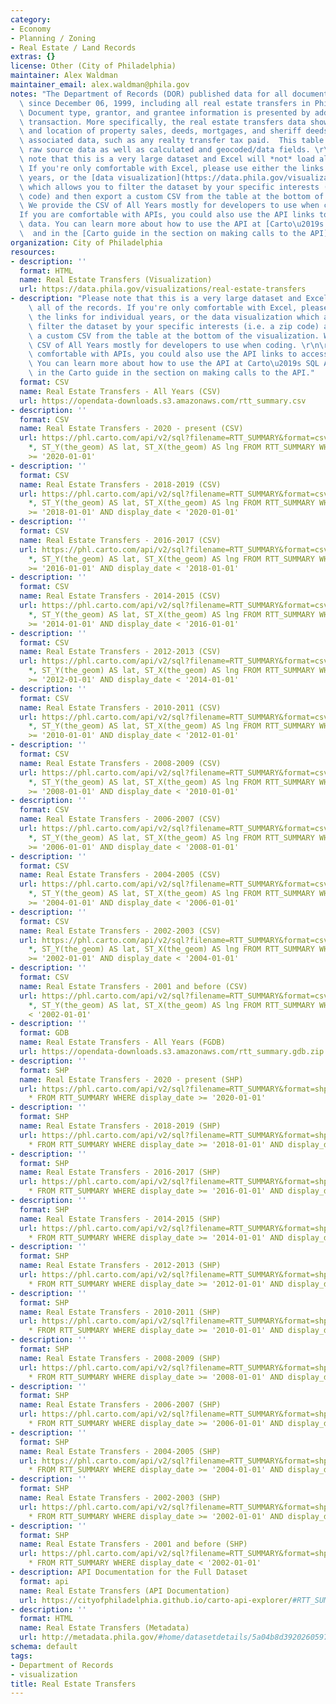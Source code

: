```yaml
---
category:
- Economy
- Planning / Zoning
- Real Estate / Land Records
extras: {}
license: Other (City of Philadelphia)
maintainer: Alex Waldman
maintainer_email: alex.waldman@phila.gov
notes: "The Department of Records (DOR) published data for all documents recorded\
  \ since December 06, 1999, including all real estate transfers in Philadelphia.\
  \ Document type, grantor, and grantee information is presented by address for each\
  \ transaction. More specifically, the real estate transfers data shows the dates\
  \ and location of property sales, deeds, mortgages, and sheriff deeds, and includes\
  \ associated data, such as any realty transfer tax paid.  This table contains both\
  \ raw source data as well as calculated and geocoded/data fields. \r\n\r\n**Please\
  \ note that this is a very large dataset and Excel will *not* load all of the records.\
  \ If you're only comfortable with Excel, please use either the links for individual\
  \ years, or the [data visualization](https://data.phila.gov/visualizations/real-estate-transfers)\
  \ which allows you to filter the dataset by your specific interests (i.e. a zip\
  \ code) and then export a custom CSV from the table at the bottom of the visualization.\
  \ We provide the CSV of All Years mostly for developers to use when coding.\r\n\
  If you are comfortable with APIs, you could also use the API links to access this\
  \ data. You can learn more about how to use the API at [Carto\u2019s SQL API site](https://carto.com/developers/sql-api/)\
  \  and in the [Carto guide in the section on making calls to the API](https://carto.com/developers/sql-api/guides/making-calls/).**"
organization: City of Philadelphia
resources:
- description: ''
  format: HTML
  name: Real Estate Transfers (Visualization)
  url: https://data.phila.gov/visualizations/real-estate-transfers
- description: "Please note that this is a very large dataset and Excel will not load\
    \ all of the records. If you're only comfortable with Excel, please use either\
    \ the links for individual years, or the data visualization which allows you to\
    \ filter the dataset by your specific interests (i.e. a zip code) and then export\
    \ a custom CSV from the table at the bottom of the visualization. We provide the\
    \ CSV of All Years mostly for developers to use when coding. \r\n\r\nIf you are\
    \ comfortable with APIs, you could also use the API links to access this data.\
    \ You can learn more about how to use the API at Carto\u2019s SQL API site and\
    \ in the Carto guide in the section on making calls to the API."
  format: CSV
  name: Real Estate Transfers - All Years (CSV)
  url: https://opendata-downloads.s3.amazonaws.com/rtt_summary.csv
- description: ''
  format: CSV
  name: Real Estate Transfers - 2020 - present (CSV)
  url: https://phl.carto.com/api/v2/sql?filename=RTT_SUMMARY&format=csv&skipfields=cartodb_id,the_geom,the_geom_webmercator&q=SELECT
    *, ST_Y(the_geom) AS lat, ST_X(the_geom) AS lng FROM RTT_SUMMARY WHERE display_date
    >= '2020-01-01'
- description: ''
  format: CSV
  name: Real Estate Transfers - 2018-2019 (CSV)
  url: https://phl.carto.com/api/v2/sql?filename=RTT_SUMMARY&format=csv&skipfields=cartodb_id,the_geom,the_geom_webmercator&q=SELECT
    *, ST_Y(the_geom) AS lat, ST_X(the_geom) AS lng FROM RTT_SUMMARY WHERE display_date
    >= '2018-01-01' AND display_date < '2020-01-01'
- description: ''
  format: CSV
  name: Real Estate Transfers - 2016-2017 (CSV)
  url: https://phl.carto.com/api/v2/sql?filename=RTT_SUMMARY&format=csv&skipfields=cartodb_id,the_geom,the_geom_webmercator&q=SELECT
    *, ST_Y(the_geom) AS lat, ST_X(the_geom) AS lng FROM RTT_SUMMARY WHERE display_date
    >= '2016-01-01' AND display_date < '2018-01-01'
- description: ''
  format: CSV
  name: Real Estate Transfers - 2014-2015 (CSV)
  url: https://phl.carto.com/api/v2/sql?filename=RTT_SUMMARY&format=csv&skipfields=cartodb_id,the_geom,the_geom_webmercator&q=SELECT
    *, ST_Y(the_geom) AS lat, ST_X(the_geom) AS lng FROM RTT_SUMMARY WHERE display_date
    >= '2014-01-01' AND display_date < '2016-01-01'
- description: ''
  format: CSV
  name: Real Estate Transfers - 2012-2013 (CSV)
  url: https://phl.carto.com/api/v2/sql?filename=RTT_SUMMARY&format=csv&skipfields=cartodb_id,the_geom,the_geom_webmercator&q=SELECT
    *, ST_Y(the_geom) AS lat, ST_X(the_geom) AS lng FROM RTT_SUMMARY WHERE display_date
    >= '2012-01-01' AND display_date < '2014-01-01'
- description: ''
  format: CSV
  name: Real Estate Transfers - 2010-2011 (CSV)
  url: https://phl.carto.com/api/v2/sql?filename=RTT_SUMMARY&format=csv&skipfields=cartodb_id,the_geom,the_geom_webmercator&q=SELECT
    *, ST_Y(the_geom) AS lat, ST_X(the_geom) AS lng FROM RTT_SUMMARY WHERE display_date
    >= '2010-01-01' AND display_date < '2012-01-01'
- description: ''
  format: CSV
  name: Real Estate Transfers - 2008-2009 (CSV)
  url: https://phl.carto.com/api/v2/sql?filename=RTT_SUMMARY&format=csv&skipfields=cartodb_id,the_geom,the_geom_webmercator&q=SELECT
    *, ST_Y(the_geom) AS lat, ST_X(the_geom) AS lng FROM RTT_SUMMARY WHERE display_date
    >= '2008-01-01' AND display_date < '2010-01-01'
- description: ''
  format: CSV
  name: Real Estate Transfers - 2006-2007 (CSV)
  url: https://phl.carto.com/api/v2/sql?filename=RTT_SUMMARY&format=csv&skipfields=cartodb_id,the_geom,the_geom_webmercator&q=SELECT
    *, ST_Y(the_geom) AS lat, ST_X(the_geom) AS lng FROM RTT_SUMMARY WHERE display_date
    >= '2006-01-01' AND display_date < '2008-01-01'
- description: ''
  format: CSV
  name: Real Estate Transfers - 2004-2005 (CSV)
  url: https://phl.carto.com/api/v2/sql?filename=RTT_SUMMARY&format=csv&skipfields=cartodb_id,the_geom,the_geom_webmercator&q=SELECT
    *, ST_Y(the_geom) AS lat, ST_X(the_geom) AS lng FROM RTT_SUMMARY WHERE display_date
    >= '2004-01-01' AND display_date < '2006-01-01'
- description: ''
  format: CSV
  name: Real Estate Transfers - 2002-2003 (CSV)
  url: https://phl.carto.com/api/v2/sql?filename=RTT_SUMMARY&format=csv&skipfields=cartodb_id,the_geom,the_geom_webmercator&q=SELECT
    *, ST_Y(the_geom) AS lat, ST_X(the_geom) AS lng FROM RTT_SUMMARY WHERE display_date
    >= '2002-01-01' AND display_date < '2004-01-01'
- description: ''
  format: CSV
  name: Real Estate Transfers - 2001 and before (CSV)
  url: https://phl.carto.com/api/v2/sql?filename=RTT_SUMMARY&format=csv&skipfields=cartodb_id,the_geom,the_geom_webmercator&q=SELECT
    *, ST_Y(the_geom) AS lat, ST_X(the_geom) AS lng FROM RTT_SUMMARY WHERE display_date
    < '2002-01-01'
- description: ''
  format: GDB
  name: Real Estate Transfers - All Years (FGDB)
  url: https://opendata-downloads.s3.amazonaws.com/rtt_summary.gdb.zip
- description: ''
  format: SHP
  name: Real Estate Transfers - 2020 - present (SHP)
  url: https://phl.carto.com/api/v2/sql?filename=RTT_SUMMARY&format=shp&skipfields=cartodb_id&q=SELECT
    * FROM RTT_SUMMARY WHERE display_date >= '2020-01-01'
- description: ''
  format: SHP
  name: Real Estate Transfers - 2018-2019 (SHP)
  url: https://phl.carto.com/api/v2/sql?filename=RTT_SUMMARY&format=shp&skipfields=cartodb_id&q=SELECT
    * FROM RTT_SUMMARY WHERE display_date >= '2018-01-01' AND display_date < '2020-01-01'
- description: ''
  format: SHP
  name: Real Estate Transfers - 2016-2017 (SHP)
  url: https://phl.carto.com/api/v2/sql?filename=RTT_SUMMARY&format=shp&skipfields=cartodb_id&q=SELECT
    * FROM RTT_SUMMARY WHERE display_date >= '2016-01-01' AND display_date < '2018-01-01'
- description: ''
  format: SHP
  name: Real Estate Transfers - 2014-2015 (SHP)
  url: https://phl.carto.com/api/v2/sql?filename=RTT_SUMMARY&format=shp&skipfields=cartodb_id&q=SELECT
    * FROM RTT_SUMMARY WHERE display_date >= '2014-01-01' AND display_date < '2016-01-01'
- description: ''
  format: SHP
  name: Real Estate Transfers - 2012-2013 (SHP)
  url: https://phl.carto.com/api/v2/sql?filename=RTT_SUMMARY&format=shp&skipfields=cartodb_id&q=SELECT
    * FROM RTT_SUMMARY WHERE display_date >= '2012-01-01' AND display_date < '2014-01-01'
- description: ''
  format: SHP
  name: Real Estate Transfers - 2010-2011 (SHP)
  url: https://phl.carto.com/api/v2/sql?filename=RTT_SUMMARY&format=shp&skipfields=cartodb_id&q=SELECT
    * FROM RTT_SUMMARY WHERE display_date >= '2010-01-01' AND display_date < '2012-01-01'
- description: ''
  format: SHP
  name: Real Estate Transfers - 2008-2009 (SHP)
  url: https://phl.carto.com/api/v2/sql?filename=RTT_SUMMARY&format=shp&skipfields=cartodb_id&q=SELECT
    * FROM RTT_SUMMARY WHERE display_date >= '2008-01-01' AND display_date < '2010-01-01'
- description: ''
  format: SHP
  name: Real Estate Transfers - 2006-2007 (SHP)
  url: https://phl.carto.com/api/v2/sql?filename=RTT_SUMMARY&format=shp&skipfields=cartodb_id&q=SELECT
    * FROM RTT_SUMMARY WHERE display_date >= '2006-01-01' AND display_date < '2008-01-01'
- description: ''
  format: SHP
  name: Real Estate Transfers - 2004-2005 (SHP)
  url: https://phl.carto.com/api/v2/sql?filename=RTT_SUMMARY&format=shp&skipfields=cartodb_id&q=SELECT
    * FROM RTT_SUMMARY WHERE display_date >= '2004-01-01' AND display_date < '2006-01-01'
- description: ''
  format: SHP
  name: Real Estate Transfers - 2002-2003 (SHP)
  url: https://phl.carto.com/api/v2/sql?filename=RTT_SUMMARY&format=shp&skipfields=cartodb_id&q=SELECT
    * FROM RTT_SUMMARY WHERE display_date >= '2002-01-01' AND display_date < '2004-01-01'
- description: ''
  format: SHP
  name: Real Estate Transfers - 2001 and before (SHP)
  url: https://phl.carto.com/api/v2/sql?filename=RTT_SUMMARY&format=shp&skipfields=cartodb_id&q=SELECT
    * FROM RTT_SUMMARY WHERE display_date < '2002-01-01'
- description: API Documentation for the Full Dataset
  format: api
  name: Real Estate Transfers (API Documentation)
  url: https://cityofphiladelphia.github.io/carto-api-explorer/#RTT_SUMMARY
- description: ''
  format: HTML
  name: Real Estate Transfers (Metadata)
  url: http://metadata.phila.gov/#home/datasetdetails/5a04b8d39202605970a7457d/representationdetails/5a04b8d39202605970a74581/
schema: default
tags:
- Department of Records
- visualization
title: Real Estate Transfers
---
```

